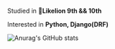 Studied in **🦁Likelion 9th && 10th**

Interested in **Python, Django(DRF)**

![Anurag's GitHub stats](https://github-readme-stats.vercel.app/api?username=alwaysbemyday1&show_icons=true&theme=graywhite)


<!--
**alwaysbemyday1/alwaysbemyday1** is a ✨ _special_ ✨ repository because its `README.md` (this file) appears on your GitHub profile.

Here are some ideas to get you started:

- 🔭 I’m currently working on ...
- 🌱 I’m currently learning ...
- 👯 I’m looking to collaborate on ...
- 🤔 I’m looking for help with ...
- 💬 Ask me about ...
- 📫 How to reach me: ...
- 😄 Pronouns: ...
- ⚡ Fun fact: ...
-->
